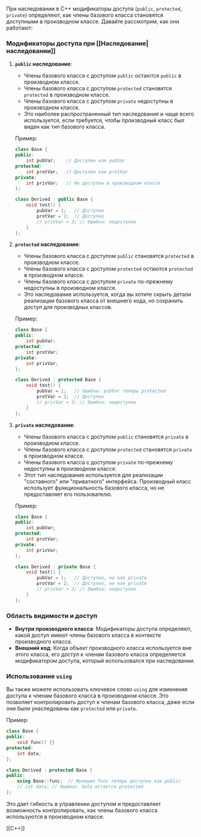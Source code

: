 При наследовании в C++ модификаторы доступа (`public`, `protected`, `private`) определяют, как члены базового класса становятся доступными в производном классе. Давайте рассмотрим, как они работают:

### Модификаторы доступа при [[Наследование|наследовании]]

1. **`public` наследование**:
   - Члены базового класса с доступом `public` остаются `public` в производном классе.
   - Члены базового класса с доступом `protected` становятся `protected` в производном классе.
   - Члены базового класса с доступом `private` недоступны в производном классе.
   - Это наиболее распространенный тип наследования и чаще всего используется, если требуется, чтобы производный класс был виден как тип базового класса.

   Пример:
   ```cpp
   class Base {
   public:
       int pubVar;    // Доступен как pubVar
   protected:
       int protVar;   // Доступен как protVar
   private:
       int privVar;   // Не доступен в производном классе
   };

   class Derived : public Base {
       void test() {
           pubVar = 1;   // Доступно
           protVar = 2;  // Доступно
           // privVar = 3; // Ошибка: недоступно
       }
   };
   ```

2. **`protected` наследование**:
   - Члены базового класса с доступом `public` становятся `protected` в производном классе.
   - Члены базового класса с доступом `protected` остаются `protected` в производном классе.
   - Члены базового класса с доступом `private` по-прежнему недоступны в производном классе.
   - Это наследование используется, когда вы хотите скрыть детали реализации базового класса от внешнего кода, но сохранить доступ для производных классов.

   Пример:
   ```cpp
   class Base {
   public:
       int pubVar;
   protected:
       int protVar;
   private:
       int privVar;
   };

   class Derived : protected Base {
       void test() {
           pubVar = 1;   // Ошибка: pubVar теперь protected
           protVar = 2;  // Доступно
           // privVar = 3; // Ошибка: недоступно
       }
   };
   ```

3. **`private` наследование**:
   - Члены базового класса с доступом `public` становятся `private` в производном классе.
   - Члены базового класса с доступом `protected` становятся `private` в производном классе.
   - Члены базового класса с доступом `private` по-прежнему недоступны в производном классе.
   - Этот тип наследования используется для реализации "составного" или "приватного" интерфейса. Производный класс использует функциональность базового класса, но не предоставляет его пользователю.

   Пример:
   ```cpp
   class Base {
   public:
       int pubVar;
   protected:
       int protVar;
   private:
       int privVar;
   };

   class Derived : private Base {
       void test() {
           pubVar = 1;   // Доступно, но как private
           protVar = 2;  // Доступно, но как private
           // privVar = 3; // Ошибка: недоступно
       }
   };
   ```

### Область видимости и доступ

- **Внутри производного класса**: Модификаторы доступа определяют, какой доступ имеют члены базового класса в контексте производного класса.
- **Внешний код**: Когда объект производного класса используется вне этого класса, его доступ к членам базового класса определяется модификатором доступа, который использовался при наследовании.

### Использование `using`

Вы также можете использовать ключевое слово `using` для изменения доступа к членам базового класса в производном классе. Это позволяет контролировать доступ к членам базового класса, даже если они были унаследованы как `protected` или `private`.

Пример:
```cpp
class Base {
public:
    void func() {}
protected:
    int data;
};

class Derived : protected Base {
public:
    using Base::func;  // Функция func теперь доступна как public
    // int data; // Ошибка: data остается protected
};
```

Это дает гибкость в управлении доступом и предоставляет возможность контролировать, как члены базового класса используются в производном классе.

[[C++]]